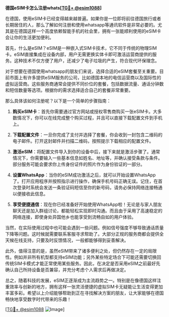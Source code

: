 **德国eSIM卡怎么注册whats[[TG💪+ @esim1088](https://t.me/s/esim1088)]**

在德国，使用eSIM卡已经变得越来越普遍。如果你是一位即将前往德国旅行或者长期居住的人，那么了解如何注册和使用whatsapp等通讯软件是非常必要的。尤其是在德国这样一个高度依赖智能手机的社会里，拥有一张能顺利使用的eSIM卡会让你的生活更加便利。

首先，什么是eSIM？eSIM是一种嵌入式SIM卡技术，它不同于传统的物理SIM卡。eSIM直接集成在设备内部，用户无需更换实体卡即可激活运营商提供的服务。这种技术不仅方便了用户，还减少了电子垃圾的产生，符合现代环保理念。

对于想要在德国使用whatsapp的朋友们来说，选择合适的eSIM套餐至关重要。目前市面上有许多提供eSIM服务的公司，比如德国本地的电信运营商以及国际性的虚拟运营商。这些服务商通常会提供不同价位的套餐，包括数据流量、通话分钟数和短信数量等选项。根据你的需求选择适合自己的套餐非常重要。

那么具体该如何注册呢？以下是一个简单的步骤指南：

1. **购买eSIM卡**：首先你需要通过官方网站或授权零售商购买一张eSIM卡。大多数情况下，你可以在线完成整个购买过程，并且可以直接下载配置文件到手机上。

2. **下载配置文件**：一旦你完成了支付并选择了套餐，你会收到一封包含二维码的电子邮件。打开这封邮件并扫描二维码，按照提示下载相应的配置文件。

3. **激活eSIM**：将配置文件导入到你的设备中后，接下来就是激活步骤了。通常情况下，你需要输入一些基本信息如姓名、地址等，并确认接受条款与条件。部分服务可能会要求你上传身份证件的照片作为身份验证的一部分。

4. **设置WhatsApp**：当你的eSIM成功激活之后，就可以开始设置WhatsApp了。打开应用程序并按照指示进行操作，确保手机号码正确无误。记住，在首次登录时系统会发送一条验证码短信至你的新号码，请务必保持网络连接畅通以便接收此信息。

5. **享受便捷通信**：现在你已经准备好开始使用WhatsApp啦！无论是与家人朋友聊天还是加入群组讨论，都能轻松实现即时沟通。而且由于采用了高速稳定的网络连接，即使身处异国他乡也能享受到流畅自如的用户体验。

当然，在实际使用过程中也可能会遇到一些问题。例如信号强度不够导致通话质量下降等问题。这时候就需要联系客服寻求帮助了。大部分正规的服务商都会提供全天候在线支持，只要及时反馈情况，一般都能够得到妥善解决。

此外，值得注意的是，虽然eSIM带来了诸多便利之处，但仍然存在一定的局限性。例如并非所有机型都支持eSIM功能；另外某些特定场合下可能还需要切换回传统SIM卡模式才能正常使用某些服务。因此，在决定是否采用eSIM之前最好先确认自己所持设备是否兼容，并充分考虑个人需求后再做决定。

总之，随着科技的发展，eSIM正逐渐成为主流趋势之一。特别是在像德国这样注重效率与创新的地方，拥有这样一张灵活便捷的虚拟SIM卡无疑能让生活变得更加丰富多彩。希望以上介绍能够帮助到正在寻找解决方案的朋友，让大家能够在德国畅快地享受数字时代带来的乐趣！

[[TG💪+ @esim1088](https://t.me/s/esim1088) ![Image](https://i.postimg.cc/4NQfJmqS/Snipaste-2025-05-13-00-14-12.png)]